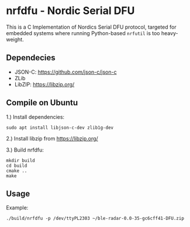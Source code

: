 # nrfdfu - Nordic Serial DFU #

This is a C Implementation of Nordics Serial DFU protocol, targeted for embedded systems where running Python-based `nrfutil` is too heavy-weight.

## Dependecies ##

  * JSON-C: https://github.com/json-c/json-c
  * ZLib
  * LibZIP: https://libzip.org/
  
## Compile on Ubuntu ##

1.) Install dependencies:

    sudo apt install libjson-c-dev zlib1g-dev

2.) Install libzip from https://libzip.org/

3.) Build nrfdfu:

    mkdir build
    cd build
    cmake ..
    make


## Usage ##

Example:

    ./build/nrfdfu -p /dev/ttyPL2303 ~/ble-radar-0.0-35-gc6cff41-DFU.zip
